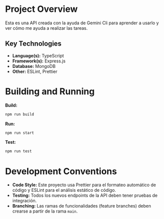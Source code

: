 # Project Overview

Esta es una API creada con la ayuda de Gemini Cli para aprender a usarlo y ver cómo me ayuda a realizar las tareas.

## Key Technologies

*   **Language(s):** TypeScript
*   **Framework(s):** Express.js
*   **Database:** MongoDB
*   **Other:** ESLint, Prettier

# Building and Running

**Build:**

```bash
npm run build
```

**Run:**

```bash
npm run start
```

**Test:**

```bash
npm run test
```

# Development Conventions

*   **Code Style:** Este proyecto usa Prettier para el formateo automático de código y ESLint para el análisis estático de código.
*   **Testing:** Todos los nuevos endpoints de la API deben tener pruebas de integración.
*   **Branching:** Las ramas de funcionalidades (feature branches) deben crearse a partir de la rama `main`.

